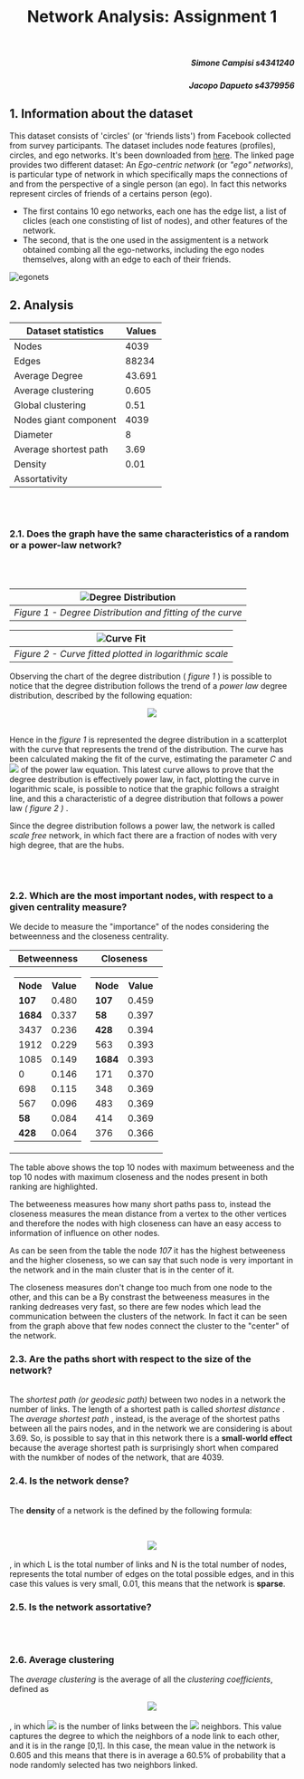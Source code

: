 <center> <h1> Network Analysis: Assignment 1 </h1> </center>
</br>
<h5 style="text-align: right">Simone Campisi s4341240 </h5>
<h5 style="text-align: right">Jacopo Dapueto s4379956 </h5>

## 1. Information about the dataset
This dataset consists of 'circles' (or 'friends lists') from Facebook collected from survey participants. The dataset includes node features (profiles), circles, and ego networks.
It's been downloaded from [here](https://snap.stanford.edu/data/ego-Facebook.html).
The linked page provides two different dataset:
An <i> Ego-centric network</i> (or <i>"ego" networks</i>), is particular type of network in which specifically maps the connections of and from the perspective of a single person (an ego). In fact this networks represent circles of friends of a certains person (ego). 

  - The first contains 10 ego networks, each one has the edge list, a list of clicles (each one constisting of list of nodes), and other features of the network.
  - The second, that is the one used in the assigmentent is a network obtained combing all the ego-networks, including the ego nodes themselves, along with an edge to each of their friends.

 ![egonets](./images/Facebooks_circles.png)
## 2. Analysis

| Dataset statistics | Values |
|--------------------|------- |
| Nodes | 4039                |
| Edges | 88234               |
| Average Degree | 43.691     |
| Average clustering | 0.605  |
| Global clustering |    0.51 |
| Nodes giant component| 4039 |
| Diameter |               8  |
| Average shortest path | 3.69|
| Density |         0.01      |
| Assortativity |             |

</br> </br>


### 2.1. Does the graph have the same characteristics of a random or a power-law network?

 </br></br>


  | ![Degree Distribution](./images/degree_distribution.png) |
  |:--: |
  | *Figure 1 - Degree Distribution and fitting of the curve* |
  
  
  | ![Curve Fit](./images/fitted_curve_degree_distribution.png) |
  |:--: |
  | *Figure 2 - Curve fitted plotted in logarithmic scale* |
  
  Observing the chart of the degree distribution ( <i> figure 1 </i>) is possible to notice that the degree distribution follows the trend of a <i>power law</i> degree distribution, described by the following equation:

  
  <center>
  <img src="https://latex.codecogs.com/svg.image?\inline&space;p_k&space;\sim&space;C*k^{-\gamma}"/>
  </center>
  </br>

 Hence in the <i> figure 1 </i> is represented the degree distribution in a scatterplot with the curve that represents the trend of the distribution. The curve has been calculated making the fit of the curve, estimating the parameter <i> C </i> and  <img src="https://latex.codecogs.com/svg.image?\inline&space;\gamma"/> of the power law equation. This latest curve allows to prove that the degree destribution is effectively power law, in fact, plotting the curve in logarithmic scale, is possible to notice that the graphic follows a straight line, and this a characteristic of a degree distribution that follows a power law <i> ( figure 2 ) </i>.

 Since the degree distribution follows a power law, the network is called <i>scale free</i> network, in which fact there are a fraction of nodes with very high degree, that are the hubs.

  </br></br>

### 2.2. Which are the most important nodes, with respect to a given centrality measure?

We decide to measure the "importance" of the nodes considering the betweenness and the closeness centrality.

|Betweenness|Closeness|
|--|--|
|<table> <tr><th>Node</th><th>Value</th></tr><tr><td>**107**</td><td>0.480</td></tr> <tr><td>**1684**</td><td>0.337</td></tr> <tr><td>3437</td><td>0.236</td></tr> <tr><td>1912</td><td>0.229</td></tr> <tr><td>1085</td><td>0.149</td></tr> <tr><td>0</td><td>0.146</td></tr> <tr><td>698</td><td>0.115</td></tr><tr><td>567</td><td>0.096</td></tr> <tr><td>**58**</td><td>0.084</td></tr> <tr><td>**428**</td><td>0.064</td></tr> </table>| <table> <tr><th>Node</th><th>Value</th></tr><tr><td>**107**</td><td>0.459</td></tr>  <tr><td>**58**</td><td>0.397</td></tr> <tr><td>**428**</td><td>0.394</td></tr> <tr><td>563</td><td>0.393</td></tr> <tr><td>**1684**</td><td>0.393</td></tr> <tr><td>171</td><td>0.370</td></tr> <tr><td>348</td><td>0.369</td></tr><tr><td>483</td><td>0.369</td></tr> <tr><td>414</td><td>0.369</td></tr> <tr><td>376</td><td>0.366</td></tr></table>|

The table above shows the top 10 nodes with maximum betweeness and the top 10 nodes with maximum closeness and the nodes present in both ranking are highlighted.

The betweeness measures how many short paths pass to, instead the closeness measures the mean distance from a vertex to the other vertices and therefore the nodes with high closeness can have an easy access to information of influence on other nodes.

As can be seen from the table the node *107* it has the highest betweeness and the higher closeness, so we can say that such node is very important in the network and in the main cluster that is in the center of it.

The closeness measures don't change too much from one node to the other, and this can be a 
By constrast the betweeness measures in the ranking dedreases very fast, so there are few nodes which lead the communication between the clusters of the network. In fact it can be seen from the graph above that few nodes connect the cluster to the "center" of the network.
</br>
### 2.3. Are the paths short with respect to the size of the network?
  </br>
  The <i>shortest path (or geodesic path)</i>  between two nodes in a network the number of links. The length of a shortest path is called <i> shortest distance </i>.
  The <i> average shortest path </i>, instead, is the average of the shortest paths between all the pairs nodes, and in the network we are considering is about 3.69. So, is possible to say that in this network there is a <b> small-world effect </b> because the average shortest path is surprisingly short when compared with the numkber of nodes of the network, that are 4039.

### 2.4. Is the network dense?
  </br>
  The <b> density </b> of a network is the defined by the following formula: 
  
  </br> <center> <img src="https://latex.codecogs.com/svg.image?\inline&space;\rho&space;=&space;\frac{L}{\frac{1}{2}N(N-1)"/> </center> </br>,
  in which L is the total number of links and N is the total number of nodes, represents the total number of edges on the total possible edges, and in this case this values is very small, 0.01, this means that the network is <b> sparse</b>. </br>
### 2.5. Is the network assortative?
  </br></br>
### 2.6. Average clustering

The <i> average clustering </i> is the average of all the <i> clustering coefficients</i>, defined as
 </br> <center> <img src="https://latex.codecogs.com/svg.image?\inline&space;C_i&space;=&space;\frac{k_i}{k_i(k_i-1)"/> </center> </br>, in which <img src="https://latex.codecogs.com/svg.image?\inline&space;L_i"/> is the number of links between the <img src="https://latex.codecogs.com/svg.image?\inline&space;k_i"/> neighbors. This value captures the degree to which the neighbors of a node link to each other, and it is in the range [0,1]. In this case, the mean value in the network is 0.605 and this means that there is in average a 60.5% of probability that a node randomly selected has two neighbors linked.